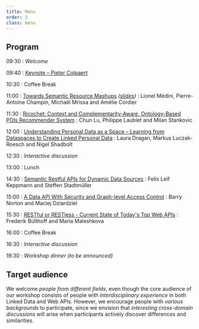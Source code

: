 ```yaml
---
title: Menu
order: 3
class: menu
---
```


## Program

09:30
: *Welcome*

09:40
: [Keynote – Pieter Colpaert](/aperitif/)

10:30
: Coffee Break

11:00
: [Towards Semantic Resource Mashups](/papers/salad2014-1.pdf) _([slides](http://liris.cnrs.fr/~pchampin/2014/salad/))_
: Lionel Médini, Pierre-Antoine Champin, Michaël Mrissa and Amélie Cordier

11:30
: [Ricochet: Context and Complementarity-Aware, Ontology-Based POIs Recommender System](/papers/salad2014-2.pdf)
:  Chun Lu, Philippe Laublet and Milan Stankovic

12:00
: [Understanding Personal Data as a Space – Learning from Dataspaces to Create Linked Personal Data](/papers/salad2014-3.pdf)
: Laura Dragan, Markus Luczak-Roesch and Nigel Shadbolt

12:30
: *Interactive discussion*

13:00
: Lunch

14:30
: [Semantic Restful APIs for Dynamic Data Sources](/papers/salad2014-4.pdf)
: Felix Leif Keppmann and Steffen Stadtmüller

15:00
: [A Data API With Security and Graph-level Access Control](/papers/salad2014-5.pdf)
: Barry Norton and Maciej Dziardziel

15:30
: [RESTful or RESTless - Current State of Today's Top Web APIs](/papers/salad2014-6.pdf)
: Frederik Bülthoff and Maria Maleshkova

16:00
: Coffee Break

16:30
: *Interactive discussion*

19:30
: *Workshop dinner (to be announced)*


## Target audience
We welcome *people from different fields*,
even though the core audience of our workshop consists of
people with *interdisciplinary experience* in both Linked Data and Web APIs.
However, we encourage people with *various backgrounds* to participate,
since we envision that *interesting cross-domain discussions* will arise
when participants actively discover differences and similarities.
